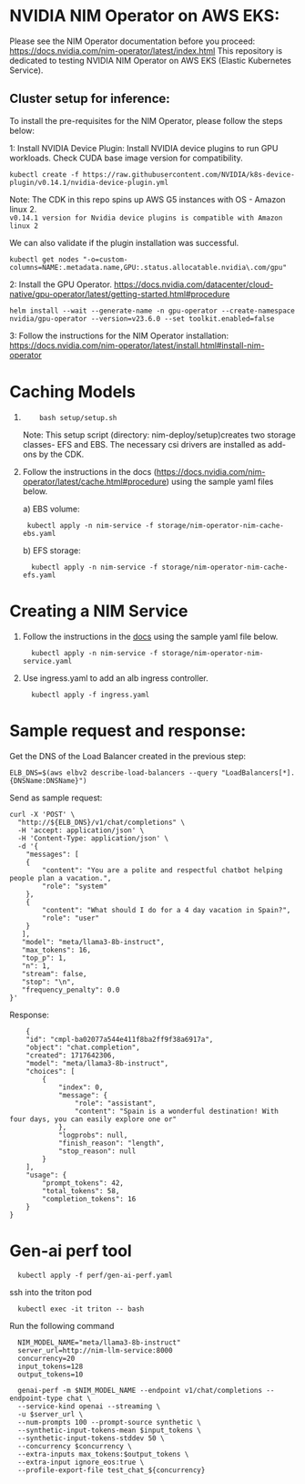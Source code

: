 # NVIDIA NIM Operator on AWS EKS:

Please see the NIM Operator documentation before you proceed: https://docs.nvidia.com/nim-operator/latest/index.html
This repository is dedicated to testing NVIDIA NIM Operator on AWS EKS (Elastic Kubernetes Service).

## Cluster setup for inference:

To install the pre-requisites for the NIM Operator, please follow the steps below:

1: Install NVIDIA Device Plugin: Install NVIDIA device plugins to run GPU workloads. Check CUDA base image version for compatibility.

    kubectl create -f https://raw.githubusercontent.com/NVIDIA/k8s-device-plugin/v0.14.1/nvidia-device-plugin.yml

Note: The CDK in this repo spins up AWS G5 instances with OS - Amazon linux 2.  
`v0.14.1 version for Nvidia device plugins is compatible with Amazon linux 2`

We can also validate if the plugin installation was successful.

    kubectl get nodes "-o=custom-columns=NAME:.metadata.name,GPU:.status.allocatable.nvidia\.com/gpu"

2: Install the GPU Operator. https://docs.nvidia.com/datacenter/cloud-native/gpu-operator/latest/getting-started.html#procedure

    helm install --wait --generate-name -n gpu-operator --create-namespace nvidia/gpu-operator --version=v23.6.0 --set toolkit.enabled=false
   
3: Follow the instructions for the NIM Operator installation: https://docs.nvidia.com/nim-operator/latest/install.html#install-nim-operator


# Caching Models

1.         bash setup/setup.sh

    Note: This setup script (directory: nim-deploy/setup)creates two storage classes- EFS and EBS. The necessary csi drivers are installed as add-ons by the CDK.

2.  Follow the instructions in the docs (https://docs.nvidia.com/nim-operator/latest/cache.html#procedure) using the sample yaml files below.
   
    a) EBS volume:

         kubectl apply -n nim-service -f storage/nim-operator-nim-cache-ebs.yaml

    b) EFS storage:

          kubectl apply -n nim-service -f storage/nim-operator-nim-cache-efs.yaml

 
# Creating a NIM Service 

1. Follow the instructions in the [docs](https://docs.nvidia.com/nim-operator/latest/service.html#procedure) using the sample yaml file below.

         kubectl apply -n nim-service -f storage/nim-operator-nim-service.yaml
   
2. Use ingress.yaml to add an alb ingress controller.

         kubectl apply -f ingress.yaml

# Sample request and response:

Get the DNS of the Load Balancer created in the previous step:
```
ELB_DNS=$(aws elbv2 describe-load-balancers --query "LoadBalancers[*].{DNSName:DNSName}")
```
Send as sample request:

```
curl -X 'POST' \
  "http://${ELB_DNS}/v1/chat/completions" \
  -H 'accept: application/json' \
  -H 'Content-Type: application/json' \
  -d '{
    "messages": [
    {
        "content": "You are a polite and respectful chatbot helping people plan a vacation.",
        "role": "system"
    },
    {
        "content": "What should I do for a 4 day vacation in Spain?",
        "role": "user"
    }
   ],
   "model": "meta/llama3-8b-instruct",
   "max_tokens": 16,
   "top_p": 1,
   "n": 1,
   "stream": false,
   "stop": "\n",
   "frequency_penalty": 0.0
}'

```
Response:

```
    {
    "id": "cmpl-ba02077a544e411f8ba2ff9f38a6917a",
    "object": "chat.completion",
    "created": 1717642306,
    "model": "meta/llama3-8b-instruct",
    "choices": [
        {
            "index": 0,
            "message": {
                "role": "assistant",
                "content": "Spain is a wonderful destination! With four days, you can easily explore one or"
            },
            "logprobs": null,
            "finish_reason": "length",
            "stop_reason": null
        }
    ],
    "usage": {
        "prompt_tokens": 42,
        "total_tokens": 58,
        "completion_tokens": 16
    }
}
```

# Gen-ai perf tool

      kubectl apply -f perf/gen-ai-perf.yaml

ssh into the triton pod

      kubectl exec -it triton -- bash

Run the following command

      NIM_MODEL_NAME="meta/llama3-8b-instruct"
      server_url=http://nim-llm-service:8000
      concurrency=20
      input_tokens=128
      output_tokens=10

      genai-perf -m $NIM_MODEL_NAME --endpoint v1/chat/completions --endpoint-type chat \
      --service-kind openai --streaming \
      -u $server_url \
      --num-prompts 100 --prompt-source synthetic \
      --synthetic-input-tokens-mean $input_tokens \
      --synthetic-input-tokens-stddev 50 \
      --concurrency $concurrency \
      --extra-inputs max_tokens:$output_tokens \
      --extra-input ignore_eos:true \
      --profile-export-file test_chat_${concurrency}
